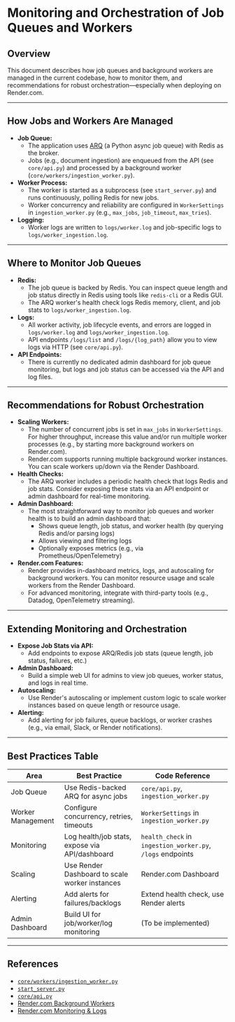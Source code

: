 # Monitoring and Orchestration of Job Queues and Workers

## Overview
This document describes how job queues and background workers are managed in the current codebase, how to monitor them, and recommendations for robust orchestration—especially when deploying on Render.com.

---

## How Jobs and Workers Are Managed
- **Job Queue:**
  - The application uses [ARQ](https://arq-docs.helpmanual.io/) (a Python async job queue) with Redis as the broker.
  - Jobs (e.g., document ingestion) are enqueued from the API (see `core/api.py`) and processed by a background worker (`core/workers/ingestion_worker.py`).
- **Worker Process:**
  - The worker is started as a subprocess (see `start_server.py`) and runs continuously, polling Redis for new jobs.
  - Worker concurrency and reliability are configured in `WorkerSettings` in `ingestion_worker.py` (e.g., `max_jobs`, `job_timeout`, `max_tries`).
- **Logging:**
  - Worker logs are written to `logs/worker.log` and job-specific logs to `logs/worker_ingestion.log`.

---

## Where to Monitor Job Queues
- **Redis:**
  - The job queue is backed by Redis. You can inspect queue length and job status directly in Redis using tools like `redis-cli` or a Redis GUI.
  - The ARQ worker's health check logs Redis memory, client, and job stats to `logs/worker_ingestion.log`.
- **Logs:**
  - All worker activity, job lifecycle events, and errors are logged in `logs/worker.log` and `logs/worker_ingestion.log`.
  - API endpoints `/logs/list` and `/logs/{log_path}` allow you to view logs via HTTP (see `core/api.py`).
- **API Endpoints:**
  - There is currently no dedicated admin dashboard for job queue monitoring, but logs and job status can be accessed via the API and log files.

---

## Recommendations for Robust Orchestration
- **Scaling Workers:**
  - The number of concurrent jobs is set in `max_jobs` in `WorkerSettings`. For higher throughput, increase this value and/or run multiple worker processes (e.g., by starting more background workers on Render.com).
  - Render.com supports running multiple background worker instances. You can scale workers up/down via the Render Dashboard.
- **Health Checks:**
  - The ARQ worker includes a periodic health check that logs Redis and job stats. Consider exposing these stats via an API endpoint or admin dashboard for real-time monitoring.
- **Admin Dashboard:**
  - The most straightforward way to monitor job queues and worker health is to build an admin dashboard that:
    - Shows queue length, job status, and worker health (by querying Redis and/or parsing logs)
    - Allows viewing and filtering logs
    - Optionally exposes metrics (e.g., via Prometheus/OpenTelemetry)
- **Render.com Features:**
  - Render provides in-dashboard metrics, logs, and autoscaling for background workers. You can monitor resource usage and scale workers from the Render Dashboard.
  - For advanced monitoring, integrate with third-party tools (e.g., Datadog, OpenTelemetry streaming).

---

## Extending Monitoring and Orchestration
- **Expose Job Stats via API:**
  - Add endpoints to expose ARQ/Redis job stats (queue length, job status, failures, etc.)
- **Admin Dashboard:**
  - Build a simple web UI for admins to view job queues, worker status, and logs in real time.
- **Autoscaling:**
  - Use Render's autoscaling or implement custom logic to scale worker instances based on queue length or resource usage.
- **Alerting:**
  - Add alerting for job failures, queue backlogs, or worker crashes (e.g., via email, Slack, or Render notifications).

---

## Best Practices Table
| Area                | Best Practice                                      | Code Reference                        |
|---------------------|----------------------------------------------------|---------------------------------------|
| Job Queue           | Use Redis-backed ARQ for async jobs                 | `core/api.py`, `ingestion_worker.py`  |
| Worker Management   | Configure concurrency, retries, timeouts            | `WorkerSettings` in `ingestion_worker.py` |
| Monitoring          | Log health/job stats, expose via API/dashboard      | `health_check` in `ingestion_worker.py`, `/logs` endpoints |
| Scaling             | Use Render Dashboard to scale worker instances      | Render.com Dashboard                  |
| Alerting            | Add alerts for failures/backlogs                    | Extend health check, use Render alerts|
| Admin Dashboard     | Build UI for job/worker/log monitoring              | (To be implemented)                   |

---

## References
- [`core/workers/ingestion_worker.py`](../../core/workers/ingestion_worker.py)
- [`start_server.py`](../../start_server.py)
- [`core/api.py`](../../core/api.py)
- [Render.com Background Workers](https://render.com/docs/background-workers)
- [Render.com Monitoring & Logs](https://render.com/docs/logging) 